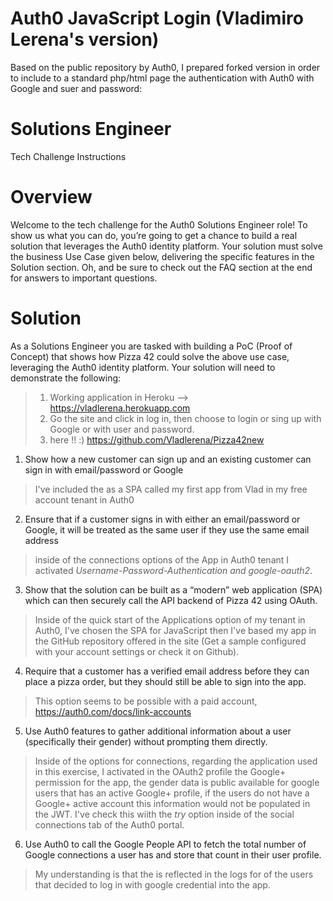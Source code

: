 # Auth0 JavaScript Login (Vladimiro Lerena's version)

Based on the public repository by Auth0, I prepared forked version in order to include to a standard php/html page the authentication with Auth0 with Google and suer and password:

# Solutions Engineer
Tech Challenge Instructions

# Overview
Welcome to the tech challenge for the Auth0 Solutions Engineer role!
To show us what you can do, you’re going to get a chance to build a real solution that leverages the Auth0 identity platform. Your solution must solve the business ​Use Case​​ given below, delivering the specific features in the ​Solution​​ section. Oh, and be sure to check out the ​FAQ section at the end for answers to important questions.

# Solution
As a Solutions Engineer you are tasked with building a PoC (Proof of Concept) that shows how Pizza 42 could solve the above use case, leveraging the Auth0 identity platform. Your solution will need to demonstrate the following:

> 1) Working application in Heroku --> https://vladlerena.herokuapp.com
> 2) Go the site and click in log in, then choose to login or sing up with Google or with user and password.
> 3) here !! :) https://github.com/Vladlerena/Pizza42new

1. Show how a new customer can sign up and an existing customer can sign in with email/password or Google
> I've included the as a SPA called my first app from Vlad in my free account tenant in Auth0
    
2. Ensure that if a customer signs in with either an email/password or Google, it will be treated as the same user if they use the same email address
> inside of the connections options of the App in Auth0 tenant I activated _Username-Password-Authentication and google-oauth2_.

3. Show that the solution can be built as a “modern” web application (SPA) which can then securely call the API backend of Pizza 42 using OAuth.
> Inside of the quick start of the Applications option of my tenant in Auth0, I've chosen the SPA for JavaScript then I've based my app in the GitHub repository offered in the site (Get a sample configured with your account settings or check it on Github).

4. Require that a customer has a verified email address before they can place a pizza order, ​but they should still be able to sign into the app​.
> This option seems to be possible with a paid account, https://auth0.com/docs/link-accounts

5. Use Auth0 features to gather additional information about a user (specifically their gender) without prompting them directly.
> Inside of the options for connections, regarding the application used in this exercise, I activated in the OAuth2 profile the Google+ permission for the app, the gender data is public available for google users that has an active Google+ profile, if the users do not have a Google+ active account this information would not be populated in the JWT. I've check this wiith the _try_ option inside of the social connections tab of the Auth0 portal.

6. Use Auth0 to call the Google People API to fetch the total number of Google connections a user has and store that count in their user profile.
> My understanding is that the is reflected in the logs for of the users that decided to log in with google credential into the app.

